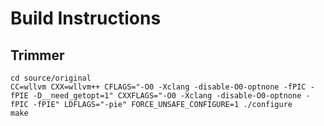 # Build Instructions

## Trimmer

```
cd source/original
CC=wllvm CXX=wllvm++ CFLAGS="-O0 -Xclang -disable-O0-optnone -fPIC -fPIE -D__need_getopt=1" CXXFLAGS="-O0 -Xclang -disable-O0-optnone -fPIC -fPIE" LDFLAGS="-pie" FORCE_UNSAFE_CONFIGURE=1 ./configure
make
```
